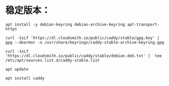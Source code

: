 # 稳定版本：
    apt install -y debian-keyring debian-archive-keyring apt-transport-https

    curl -1sLf 'https://dl.cloudsmith.io/public/caddy/stable/gpg.key' |  gpg --dearmor -o /usr/share/keyrings/caddy-stable-archive-keyring.gpg

    curl -1sLf 'https://dl.cloudsmith.io/public/caddy/stable/debian.deb.txt' |  tee /etc/apt/sources.list.d/caddy-stable.list

    apt update
 
    apt install caddy